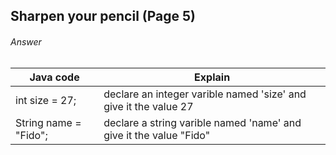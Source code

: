 ## Sharpen your pencil (Page 5)
###### Answer
| Java code| Explain |
| ------------- |-------------|
| int size = 27;      | declare an integer varible named 'size' and give it the value 27 |
| String name = "Fido";| declare a string varible named 'name' and give it the value "Fido"|
